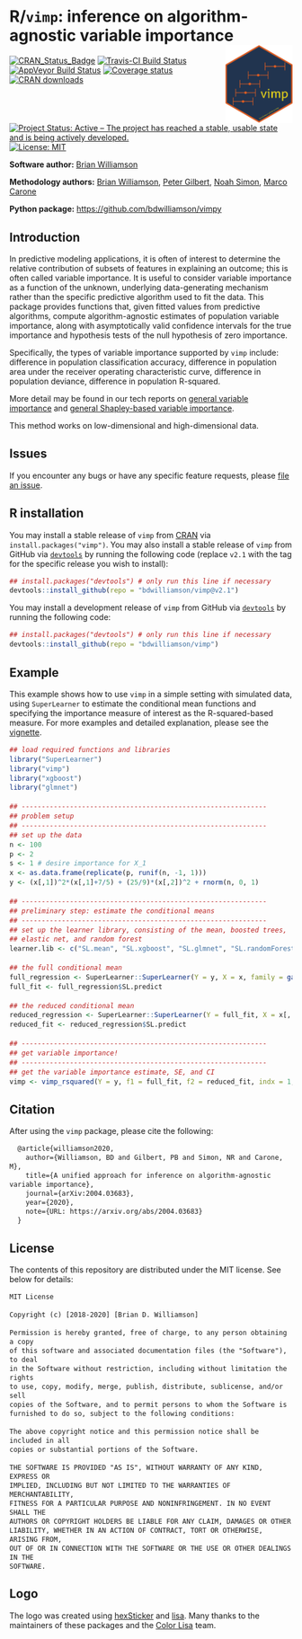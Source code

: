 # R/`vimp`: inference on algorithm-agnostic variable importance <img src="man/figures/vimp_logo.png" align="right" width="120px"/>

[![CRAN_Status_Badge](http://www.r-pkg.org/badges/version/vimp)](https://cran.r-project.org/package=vimp)
[![Travis-CI Build Status](https://travis-ci.org/bdwilliamson/vimp.svg?branch=master)](https://travis-ci.org/bdwilliamson/vimp)
[![AppVeyor Build Status](https://ci.appveyor.com/api/projects/status/github/bdwilliamson/vimp?branch=master&svg=true)](https://ci.appveyor.com/project/bdwilliamson/vimp)
[![Coverage status](https://codecov.io/gh/bdwilliamson/vimp/branch/master/graph/badge.svg)](https://codecov.io/github/bdwilliamson/vimp?branch=master)
[![CRAN downloads](https://cranlogs.r-pkg.org/badges/vimp)](https://CRAN.R-project.org/package=vimp)
[![Project Status: Active – The project has reached a stable, usable state and is being actively developed.](http://www.repostatus.org/badges/latest/active.svg)](http://www.repostatus.org/#active)
[![License: MIT](https://img.shields.io/badge/License-MIT-yellow.svg)](https://opensource.org/licenses/MIT)

**Software author:** [Brian Williamson](https://bdwilliamson.github.io/)

**Methodology authors:** [Brian Williamson](https://bdwilliamson.github.io/), [Peter Gilbert](https://www.fredhutch.org/en/faculty-lab-directory/gilbert-peter.html), [Noah Simon](http://faculty.washington.edu/nrsimon/), [Marco Carone](http://faculty.washington.edu/mcarone/about.html)

**Python package:** https://github.com/bdwilliamson/vimpy

## Introduction

In predictive modeling applications, it is often of interest to determine the relative contribution of subsets of features in explaining an outcome; this is often called variable importance. It is useful to consider variable importance as a function of the unknown, underlying data-generating mechanism rather than the specific predictive algorithm used to fit the data. This package provides functions that, given fitted values from predictive algorithms, compute algorithm-agnostic estimates of population variable importance, along with asymptotically valid confidence intervals for the true importance and hypothesis tests of the null hypothesis of zero importance.

Specifically, the types of variable importance supported by `vimp` include: difference in population classification accuracy, difference in population area under the receiver operating characteristic curve, difference in population deviance, difference in population R-squared.

More detail may be found in our tech reports on [general variable importance](https://arxiv.org/abs/2004.03683) and [general Shapley-based variable importance](https://arxiv.org/abs/2006.09481).

This method works on low-dimensional and high-dimensional data.

## Issues

If you encounter any bugs or have any specific feature requests, please [file an issue](https://github.com/bdwilliamson/vimp/issues).

## R installation

You may install a stable release of `vimp` from [CRAN](https://cran.r-project.org/web/packages/vimp/index.html) via `install.packages("vimp")`. You may also install a stable release of `vimp` from GitHub via [`devtools`](https://www.rstudio.com/products/rpackages/devtools/) by running the following code (replace `v2.1` with the tag for the specific release you wish to install):

```r
## install.packages("devtools") # only run this line if necessary
devtools::install_github(repo = "bdwilliamson/vimp@v2.1")
```

You may install a development release of `vimp` from GitHub via [`devtools`](https://www.rstudio.com/products/rpackages/devtools/) by running the following code:

```r
## install.packages("devtools") # only run this line if necessary
devtools::install_github(repo = "bdwilliamson/vimp")
```

## Example

This example shows how to use `vimp` in a simple setting with simulated data, using `SuperLearner` to estimate the conditional mean functions and specifying the importance measure of interest as the R-squared-based measure. For more examples and detailed explanation, please see the [vignette](vignettes/introduction_to_vimp.Rmd).

```r
## load required functions and libraries
library("SuperLearner")
library("vimp")
library("xgboost")
library("glmnet")

## -------------------------------------------------------------
## problem setup
## -------------------------------------------------------------
## set up the data
n <- 100
p <- 2
s <- 1 # desire importance for X_1
x <- as.data.frame(replicate(p, runif(n, -1, 1)))
y <- (x[,1])^2*(x[,1]+7/5) + (25/9)*(x[,2])^2 + rnorm(n, 0, 1)

## -------------------------------------------------------------
## preliminary step: estimate the conditional means
## -------------------------------------------------------------
## set up the learner library, consisting of the mean, boosted trees,
## elastic net, and random forest
learner.lib <- c("SL.mean", "SL.xgboost", "SL.glmnet", "SL.randomForest")

## the full conditional mean
full_regression <- SuperLearner::SuperLearner(Y = y, X = x, family = gaussian(), SL.library = learner.lib)
full_fit <- full_regression$SL.predict

## the reduced conditional mean
reduced_regression <- SuperLearner::SuperLearner(Y = full_fit, X = x[, -s, drop = FALSE], family = gaussian(), SL.library = learner.lib)
reduced_fit <- reduced_regression$SL.predict

## -------------------------------------------------------------
## get variable importance!
## -------------------------------------------------------------
## get the variable importance estimate, SE, and CI
vimp <- vimp_rsquared(Y = y, f1 = full_fit, f2 = reduced_fit, indx = 1, run_regression = FALSE)
```

## Citation

After using the `vimp` package, please cite the following:

```
  @article{williamson2020,
    author={Williamson, BD and Gilbert, PB and Simon, NR and Carone, M},
    title={A unified approach for inference on algorithm-agnostic variable importance},
    journal={arXiv:2004.03683},
    year={2020},
    note={URL: https://arxiv.org/abs/2004.03683}
  }
```

## License

The contents of this repository are distributed under the MIT license. See below for details:

```
MIT License

Copyright (c) [2018-2020] [Brian D. Williamson]

Permission is hereby granted, free of charge, to any person obtaining a copy
of this software and associated documentation files (the "Software"), to deal
in the Software without restriction, including without limitation the rights
to use, copy, modify, merge, publish, distribute, sublicense, and/or sell
copies of the Software, and to permit persons to whom the Software is
furnished to do so, subject to the following conditions:

The above copyright notice and this permission notice shall be included in all
copies or substantial portions of the Software.

THE SOFTWARE IS PROVIDED "AS IS", WITHOUT WARRANTY OF ANY KIND, EXPRESS OR
IMPLIED, INCLUDING BUT NOT LIMITED TO THE WARRANTIES OF MERCHANTABILITY,
FITNESS FOR A PARTICULAR PURPOSE AND NONINFRINGEMENT. IN NO EVENT SHALL THE
AUTHORS OR COPYRIGHT HOLDERS BE LIABLE FOR ANY CLAIM, DAMAGES OR OTHER
LIABILITY, WHETHER IN AN ACTION OF CONTRACT, TORT OR OTHERWISE, ARISING FROM,
OUT OF OR IN CONNECTION WITH THE SOFTWARE OR THE USE OR OTHER DEALINGS IN THE
SOFTWARE.
```

## Logo

The logo was created using [hexSticker](https://github.com/GuangchuangYu/hexSticker) and [lisa](https://github.com/tyluRp/lisa). Many thanks to the maintainers of these packages and the [Color Lisa](https://lisa-pkg.netlify.app/) team.
